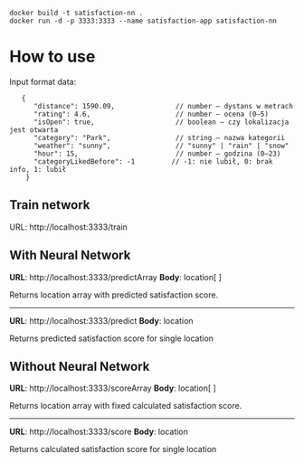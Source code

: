    docker build -t satisfaction-nn .
    docker run -d -p 3333:3333 --name satisfaction-app satisfaction-nn

# How to use

Input format data:

       {
          "distance": 1590.09,               // number – dystans w metrach
          "rating": 4.6,                     // number – ocena (0–5)
          "isOpen": true,                    // boolean – czy lokalizacja jest otwarta
          "category": "Park",                // string – nazwa kategorii
          "weather": "sunny",                // "sunny" | "rain" | "snow"
          "hour": 15,                        // number – godzina (0–23)
          "categoryLikedBefore": -1         // -1: nie lubił, 0: brak info, 1: lubił
        }

## Train network

URL: http://localhost:3333/train

## With Neural Network

**URL**: http://localhost:3333/predictArray
**Body**: location[ ]

Returns location array with predicted satisfaction score.

---

**URL**: http://localhost:3333/predict
**Body**: location

Returns predicted satisfaction score for single location

## Without Neural Network

**URL**: http://localhost:3333/scoreArray
**Body**: location[ ]

Returns location array with fixed calculated satisfaction score.

---

**URL**: http://localhost:3333/score
**Body**: location

Returns calculated satisfaction score for single location
